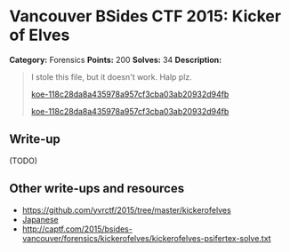 # Vancouver BSides CTF 2015: Kicker of Elves

**Category:** Forensics
**Points:** 200
**Solves:** 34
**Description:** 

> I stole this file, but it doesn't work. Halp plz.
> 
> [koe-118c28da8a435978a957cf3cba03ab20932d94fb](koe-118c28da8a435978a957cf3cba03ab20932d94fb)
>
> [koe-118c28da8a435978a957cf3cba03ab20932d94fb](koe-118c28da8a435978a957cf3cba03ab20932d94fb)

## Write-up

(TODO)

## Other write-ups and resources

* <https://github.com/yvrctf/2015/tree/master/kickerofelves>
* [Japanese](http://mage-ctf-writeup.blogspot.jp/2015/03/b-sides-vancouver-2015.html)
* <http://captf.com/2015/bsides-vancouver/forensics/kickerofelves/kickerofelves-psifertex-solve.txt>